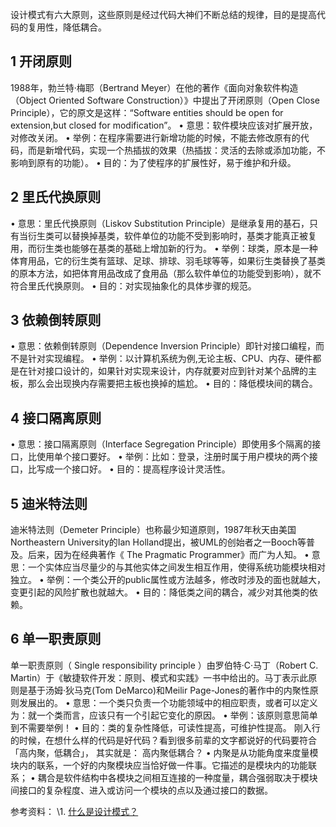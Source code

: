 设计模式有六大原则，这些原则是经过代码大神们不断总结的规律，目的是提高代码的复用性，降低耦合。



## 1 开闭原则


1988年，勃兰特·梅耶（Bertrand Meyer）在他的著作《面向对象软件构造（Object Oriented Software Construction）》中提出了开闭原则（Open Close Principle），它的原文是这样：“Software entities should be open for extension,but closed for modification”。
• 意思：软件模块应该对扩展开放，对修改关闭。
• 举例：在程序需要进行新增功能的时候，不能去修改原有的代码，而是新增代码，实现一个热插拔的效果（热插拔：灵活的去除或添加功能，不影响到原有的功能）。
• 目的：为了使程序的扩展性好，易于维护和升级。



## 2 里氏代换原则


• 意思：里氏代换原则（Liskov Substitution Principle）是继承复用的基石，只有当衍生类可以替换掉基类，软件单位的功能不受到影响时，基类才能真正被复用，而衍生类也能够在基类的基础上增加新的行为。
• 举例：球类，原本是一种体育用品，它的衍生类有篮球、足球、排球、羽毛球等等，如果衍生类替换了基类的原本方法，如把体育用品改成了食用品（那么软件单位的功能受到影响），就不符合里氏代换原则。
• 目的：对实现抽象化的具体步骤的规范。



## 3 依赖倒转原则


• 意思：依赖倒转原则（Dependence Inversion Principle）即针对接口编程，而不是针对实现编程。
• 举例：以计算机系统为例,无论主板、CPU、内存、硬件都是在针对接口设计的，如果针对实现来设计，内存就要对应到针对某个品牌的主板，那么会出现换内存需要把主板也换掉的尴尬。
• 目的：降低模块间的耦合。



## 4 接口隔离原则


• 意思：接口隔离原则（Interface Segregation Principle）即使用多个隔离的接口，比使用单个接口要好。
• 举例：比如：登录，注册时属于用户模块的两个接口，比写成一个接口好。
• 目的：提高程序设计灵活性。



## 5 迪米特法则


迪米特法则（Demeter Principle）也称最少知道原则，1987年秋天由美国Northeastern University的Ian Holland提出，被UML的创始者之一Booch等普及。后来，因为在经典著作《 The Pragmatic Programmer》而广为人知。
• 意思：一个实体应当尽量少的与其他实体之间发生相互作用，使得系统功能模块相对独立。
• 举例：一个类公开的public属性或方法越多，修改时涉及的面也就越大，变更引起的风险扩散也就越大。
• 目的：降低类之间的耦合，减少对其他类的依赖。



## 6 单一职责原则


单一职责原则（ Single responsibility principle ）由罗伯特·C·马丁（Robert C. Martin）于《敏捷软件开发：原则、模式和实践》一书中给出的。马丁表示此原则是基于汤姆·狄马克(Tom DeMarco)和Meilir Page-Jones的著作中的内聚性原则发展出的。
• 意思：一个类只负责一个功能领域中的相应职责，或者可以定义为：就一个类而言，应该只有一个引起它变化的原因。
• 举例：该原则意思简单到不需要举例！
• 目的：类的复杂性降低，可读性提高，可维护性提高。
刚入行的时候，在想什么样的代码是好代码？看到很多前辈的文字都说好的代码要符合「高内聚，低耦合」， 其实就是：
高内聚低耦合？
• 内聚是从功能角度来度量模块内的联系，一个好的内聚模块应当恰好做一件事。它描述的是模块内的功能联系；
• 耦合是软件结构中各模块之间相互连接的一种度量，耦合强弱取决于模块间接口的复杂程度、进入或访问一个模块的点以及通过接口的数据。
 
参考资料：
\1. [什么是设计模式？](http://blog.jobbole.com/101076/)